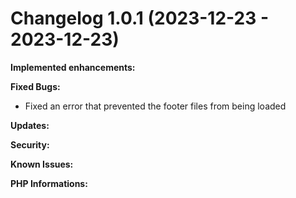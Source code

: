 # Changelog 1.0.1 (2023-12-23 - 2023-12-23)

**Implemented enhancements:**

**Fixed Bugs:**
- Fixed an error that prevented the footer files from being loaded

**Updates:**

**Security:**

**Known Issues:**

**PHP Informations:**